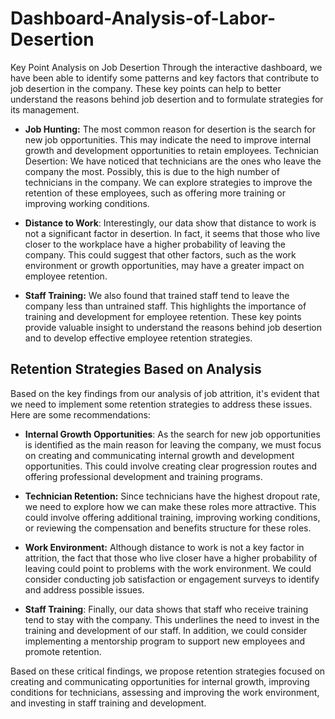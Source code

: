 # Dashboard-Analysis-of-Labor-Desertion

Key Point Analysis on Job Desertion
Through the interactive dashboard, we have been able to identify some patterns and key factors that contribute to job desertion in the company. These key points can help to better understand the reasons behind job desertion and to formulate strategies for its management.

- **Job Hunting:** The most common reason for desertion is the search for new job opportunities. This may indicate the need to improve internal growth and development opportunities to retain employees.
Technician Desertion: We have noticed that technicians are the ones who leave the company the most. Possibly, this is due to the high number of technicians in the company. We can explore strategies to improve the retention of these employees, such as offering more training or improving working conditions.

- **Distance to Work**: Interestingly, our data show that distance to work is not a significant factor in desertion. In fact, it seems that those who live closer to the workplace have a higher probability of leaving the company. This could suggest that other factors, such as the work environment or growth opportunities, may have a greater impact on employee retention.

- **Staff Training:** We also found that trained staff tend to leave the company less than untrained staff. This highlights the importance of training and development for employee retention.
These key points provide valuable insight to understand the reasons behind job desertion and to develop effective employee retention strategies.

## Retention Strategies Based on Analysis
Based on the key findings from our analysis of job attrition, it's evident that we need to implement some retention strategies to address these issues. Here are some recommendations:

- **Internal Growth Opportunities**: As the search for new job opportunities is identified as the main reason for leaving the company, we must focus on creating and communicating internal growth and development opportunities. This could involve creating clear progression routes and offering professional development and training programs.

- **Technician Retention:** Since technicians have the highest dropout rate, we need to explore how we can make these roles more attractive. This could involve offering additional training, improving working conditions, or reviewing the compensation and benefits structure for these roles.
  
- **Work Environment:** Although distance to work is not a key factor in attrition, the fact that those who live closer have a higher probability of leaving could point to problems with the work environment. We could consider conducting job satisfaction or engagement surveys to identify and address possible issues.

- **Staff Training**: Finally, our data shows that staff who receive training tend to stay with the company. This underlines the need to invest in the training and development of our staff. In addition, we could consider implementing a mentorship program to support new employees and promote retention.

Based on these critical findings, we propose retention strategies focused on creating and communicating opportunities for internal growth, improving conditions for technicians, assessing and improving the work environment, and investing in staff training and development.
